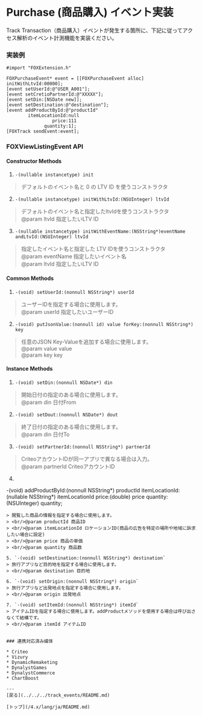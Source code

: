 # Purchase (商品購入) イベント実装

Track Transaction（商品購入）イベントが発生する箇所に、下記に従ってアクセス解析のイベント計測機能を実装ください。

### 実装例

```objc
#import "FOXExtension.h"

FOXPurchaseEvent* event = [[FOXPurchaseEvent alloc] initWithLtvId:00000];
[event setUserId:@"USER_A001"];
[event setCretioPartnerId:@"XXXXX"];
[event setDin:[NSDate new]];
[event setDestination:@"destination"];
[event addProductById:@"productId"
        itemLocationId:null
                 price:111
              quantity:1];
[FOXTrack sendEvent:event];
```


### FOXViewListingEvent API

#### Constructor Methods
1. `-(nullable instancetype) init`
> デフォルトのイベント名と 0 の LTV ID を使うコンストラクタ

2. `-(nullable instancetype) initWithLtvId:(NSUInteger) ltvId`
> デフォルトのイベント名と指定したltvIdを使うコンストラクタ
> <br/>@param ltvId 指定したいLTV ID

3. `-(nullable instancetype) initWithEventName:(NSString*)eventName andLtvId:(NSUInteger) ltvId`
> 指定したイベント名と指定した LTV IDを使うコンストラクタ
> <br/>@param eventName 指定したいイベント名
> <br/>@param ltvId 指定したいLTV ID

#### Common Methods
1. `-(void) setUserId:(nonnull NSString*) userId`
> ユーザーIDを指定する場合に使用します。
> <br/>@param userId 指定したいユーザーID

2. `-(void) putJsonValue:(nonnull id) value forKey:(nonnull NSString*) key`
> 任意のJSON Key-Valueを追加する場合に使用します。
> <br/>@param value value
> <br/>@param key key


#### Instance Methods
1. `-(void) setDin:(nonnull NSDate*) din`
> 開始日付の指定のある場合に使用します。
> <br/>@param din 日付From

2. `-(void) setDout:(nonnull NSDate*) dout`
> 終了日付の指定のある場合に使用します。
> <br/>@param din 日付To

3. `-(void) setPartnerId:(nonnull NSString*) partnerId`
> CriteoアカウントIDが同一アプリで異なる場合は入力。
> <br/>@param partnerId CriteoアカウントID

4. ```
-(void) addProductById:(nonnull NSString*) productId
        itemLocationId:(nullable NSString*) itemLocationId
                 price:(double) price
              quantity:(NSUInteger) quantity;
```
> 閲覧した商品の情報を指定する場合に使用します。
> <br/>@param productId 商品ID
> <br/>@param itemLocationId ロケーションID(商品の広告を特定の場所や地域に訴求したい場合に設定)
> <br/>@param price 商品の単価
> <br/>@param quantity 商品数

5. `-(void) setDestination:(nonnull NSString*) destination`
> 旅行アプリなど目的地を指定する場合に使用します。
> <br/>@param destination 目的地

6. `-(void) setOrigin:(nonnull NSString*) origin`
> 旅行アプリなど出発地点を指定する場合に使用します。
> <br/>@param origin 出発地点

7. `-(void) setItemId:(nonnull NSString*) itemId`
> アイテムIDを指定する場合に使用します。addProductメソッドを使用する場合は呼び出さなくて結構です。
> <br/>@param itemId アイテムID


### 連携対応済み媒体

* Criteo
* Vizury
* DynamicRemaketing
* DynalystGames
* DynalystCommerce
* ChartBoost

---
[戻る](../../../track_events/README.md)

[トップ](/4.x/lang/ja/README.md)

